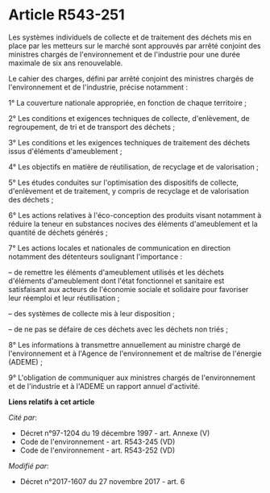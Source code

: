 # Article R543-251

Les systèmes individuels de collecte et de traitement des déchets mis en place par les metteurs sur le marché sont approuvés
par arrêté conjoint des ministres chargés de l'environnement et de l'industrie pour une durée maximale de six ans
renouvelable.

Le cahier des charges, défini par arrêté conjoint des ministres chargés de l'environnement et de l'industrie, précise
notamment :

1° La couverture nationale appropriée, en fonction de chaque territoire ;

2° Les conditions et exigences techniques de collecte, d'enlèvement, de regroupement, de tri et de transport des déchets ;

3° Les conditions et les exigences techniques de traitement des déchets issus d'éléments d'ameublement ;

4° Les objectifs en matière de réutilisation, de recyclage et de valorisation ;

5° Les études conduites sur l'optimisation des dispositifs de collecte, d'enlèvement et de traitement, y compris de recyclage
et de valorisation des déchets ;

6° Les actions relatives à l'éco-conception des produits visant notamment à réduire la teneur en substances nocives des
éléments d'ameublement et la quantité de déchets générés ;

7° Les actions locales et nationales de communication en direction notamment des détenteurs soulignant l'importance :

– de remettre les éléments d'ameublement utilisés et les déchets d'éléments d'ameublement dont l'état fonctionnel et
sanitaire est satisfaisant aux acteurs de l'économie sociale et solidaire pour favoriser leur réemploi et leur
réutilisation ;

– des systèmes de collecte mis à leur disposition ;

– de ne pas se défaire de ces déchets avec les déchets non triés ;

8° Les informations à transmettre annuellement au ministre chargé de l'environnement et à l'Agence de l'environnement et de
maîtrise de l'énergie (ADEME) ;

9° L'obligation de communiquer aux ministres chargés de l'environnement et de l'industrie et à l'ADEME un rapport annuel
d'activité.

**Liens relatifs à cet article**

_Cité par_:

  - Décret n°97-1204 du 19 décembre 1997 - art. Annexe (V)
  - Code de l'environnement - art. R543-245 (VD)
  - Code de l'environnement - art. R543-252 (VD)

_Modifié par_:

  - Décret n°2017-1607 du 27 novembre 2017 - art. 6

